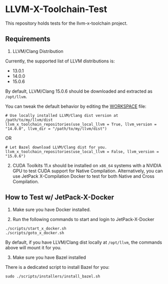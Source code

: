 # LLVM-X-Toolchain-Test

This repository holds tests for the llvm-x-toolchain project.

## Requirements

1. LLVM/Clang Distribution

Currently, the supported list of LLVM distributions is:

- 13.0.1
- 14.0.0
- 15.0.6

By default, LLVM/Clang 15.0.6 should be downloaded and extracted as `/opt/llvm`.

You can tweak the default behavior by editing the [WORKSPACE](WORKSPACE) file:

```
# Use locally installed LLVM/Clang dist version at /path/to/my/llvm/dist
llvm_x_toolchain_repositories(use_local_llvm = True, llvm_version = "14.0.0", llvm_dir = "/path/to/my/llvm/dist")
```

OR

```
# Let Bazel download LLVM/Clang dist for you.
llvm_x_toolchain_repositories(use_local_llvm = False, llvm_version = "15.0.6")
```

2. CUDA Toolkits 11.x should be installed on `x86_64` systems with a NVIDIA GPU to test CUDA support for Native Compilation.
Alternatively, you can use JetPack X-Compilation Docker to test for both Native and Cross Compilation.


## How to Test w/ JetPack-X-Docker

1. Make sure you have Docker installed.

2. Run the following commands to start and login to JetPack-X-Docker

```
./scripts/start_x_docker.sh
./scripts/goto_x_docker.sh
```

By default, if you have LLVM/Clang dist locally at `/opt/llvm`, the commands above will
mount it for you.

3. Make sure you have Bazel installed

There is a dedicated script to install Bazel for you:

```
sudo ./scripts/installers/install_bazel.sh
```
